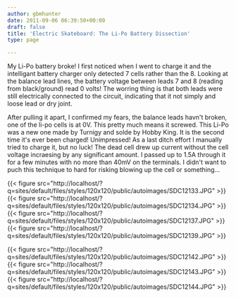 ```yaml
---
author: gbmhunter
date: 2011-09-06 06:39:50+00:00
draft: false
title: 'Electric Skateboard: The Li-Po Battery Dissection'
type: page

---
```


My Li-Po battery broke! I first noticed when I went to charge it and the intelligant battery charger only detected 7 cells rather than the 8. Looking at the balance lead lines, the battery voltage between leads 7 and 8 (reading from black/ground) read 0 volts! The worring thing is that both leads were still electrically connected to the circuit, indicating that it not simply and loose lead or dry joint.

After pulling it apart, I confirmed my fears, the balance leads havn't broken, one of the li-po cells is at 0V. This pretty much means it screwed. This Li-Po was a new one made by Turnigy and solde by Hobby King. It is the second time it's ever been charged! Unimpressed! As a last ditch effort I manually tried to charge it, but no luck! The dead cell drew up current without the cell voltage incraesing by any significant amount. I passed up to 1.5A through it for a few minutes with no more than 40mV on the terminals. I didn't want to puch this technique to hard for risking blowing up the cell or something...

{{< figure src="http://localhost/?q=sites/default/files/styles/120x120/public/autoimages/SDC12133.JPG"   >}}{{< figure src="http://localhost/?q=sites/default/files/styles/120x120/public/autoimages/SDC12134.JPG"   >}}{{< figure src="http://localhost/?q=sites/default/files/styles/120x120/public/autoimages/SDC12137.JPG"   >}}{{< figure src="http://localhost/?q=sites/default/files/styles/120x120/public/autoimages/SDC12139.JPG"   >}}

{{< figure src="http://localhost/?q=sites/default/files/styles/120x120/public/autoimages/SDC12142.JPG"   >}}{{< figure src="http://localhost/?q=sites/default/files/styles/120x120/public/autoimages/SDC12143.JPG"   >}}{{< figure src="http://localhost/?q=sites/default/files/styles/120x120/public/autoimages/SDC12144.JPG"   >}}
